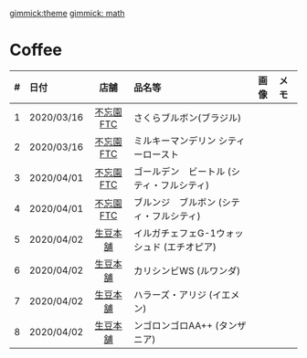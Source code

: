 [gimmick:theme](cosmo)
[gimmick: math]()


# Coffee

| #   | 日付 | 店舗 | 品名等 | 画像 |メモ|
| :-: | :--  | :-: | :-- | :-: |:--| 
| 1  | 2020/03/16    |  [不忘園FTC](https://fuboen.com/)   | さくらブルボン(ブラジル)   |||
| 2  | 2020/03/16    |  [不忘園FTC](https://fuboen.com/)   | ミルキーマンデリン シティーロースト   |||
| 3  | 2020/04/01    |  [不忘園FTC](https://fuboen.com/)   | ゴールデン　ビートル (シティ・フルシティ)   |||
| 4  | 2020/04/01    |  [不忘園FTC](https://fuboen.com/)   | ブルンジ　ブルボン (シティ・フルシティ)   |||
| 5  | 2020/04/02    |  [生豆本舗](https://www.namamame.jp/)    | イルガチェフェG-1ウォッシュド (エチオピア) |||
| 6  | 2020/04/02    |  [生豆本舗](https://www.namamame.jp/)   | カリシンビWS (ルワンダ)|||
| 7  | 2020/04/02    |  [生豆本舗](https://www.namamame.jp/)    | ハラーズ・アリジ (イエメン)|||
| 8  | 2020/04/02    |  [生豆本舗](https://www.namamame.jp/)    | ンゴロンゴロAA++ (タンザニア) ||||


